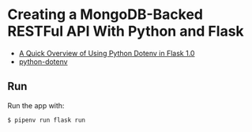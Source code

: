 # Creating a MongoDB-Backed RESTFul API With Python and Flask

- [A Quick Overview of Using Python Dotenv in Flask 1.0](https://www.youtube.com/watch?v=QtACou6PsWI)
- [python-dotenv](https://github.com/theskumar/python-dotenv)

## Run

Run the app with:

```sh
$ pipenv run flask run
```
